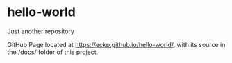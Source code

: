 # hello-world
Just another repository

GitHub Page located at https://eckp.github.io/hello-world/, 
with its source in the /docs/ folder of this project.